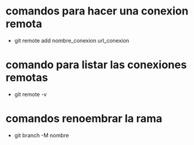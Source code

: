 # comandos para hacer una conexion remota

- git remote add nombre_conexion url_conexion

# comando para listar las conexiones remotas
- git remote -v

# comandos renoembrar la rama
- git branch -M nombre
